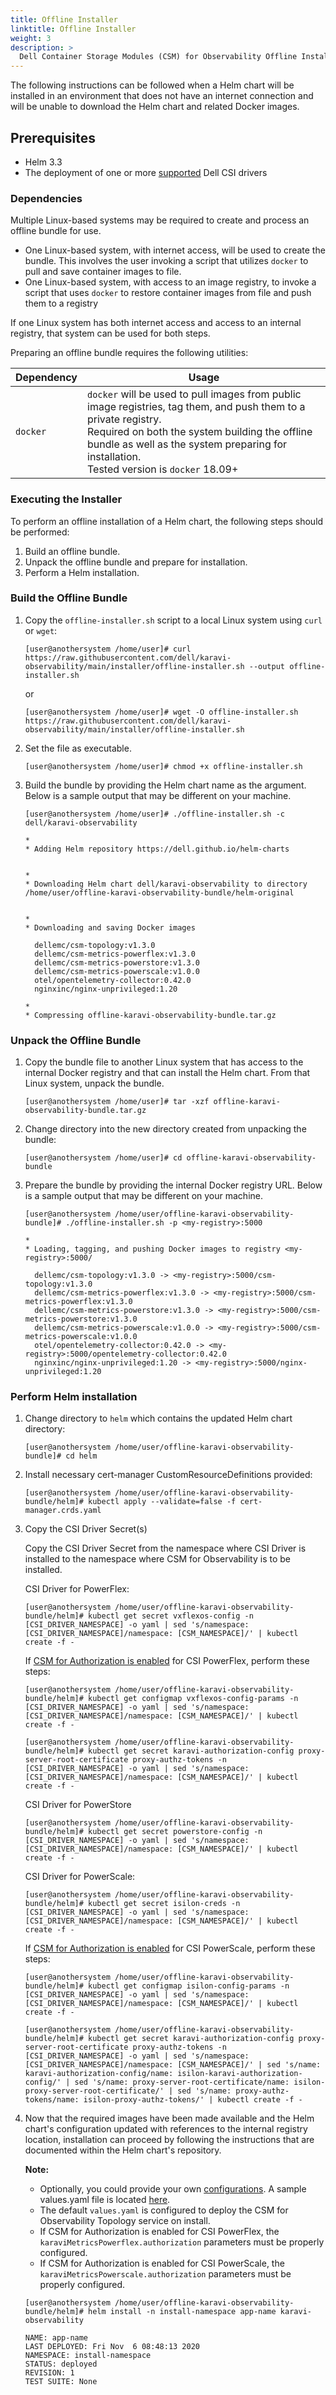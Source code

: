 ```yaml
---
title: Offline Installer
linktitle: Offline Installer
weight: 3
description: >
  Dell Container Storage Modules (CSM) for Observability Offline Installer
---
```


The following instructions can be followed when a Helm chart will be installed in an environment that does not have an internet connection and will be unable to download the Helm chart and related Docker images.

## Prerequisites 

- Helm 3.3
- The deployment of one or more [supported](../#supported-csi-drivers) Dell CSI drivers

### Dependencies

Multiple Linux-based systems may be required to create and process an offline bundle for use.

* One Linux-based system, with internet access, will be used to create the bundle. This involves the user invoking a script that utilizes `docker` to pull and save container images to file.
* One Linux-based system, with access to an image registry, to invoke a script that uses `docker` to restore container images from file and push them to a registry

If one Linux system has both internet access and access to an internal registry, that system can be used for both steps.

Preparing an offline bundle requires the following utilities:

| Dependency | Usage                                                                                                                                                                                                                                                                |
|------------|----------------------------------------------------------------------------------------------------------------------------------------------------------------------------------------------------------------------------------------------------------------------|
| `docker`   | `docker` will be used to pull images from public image registries, tag them, and push them to a private registry.<br>Required on both the system building the offline bundle as well as the system preparing for installation. <br>Tested version is `docker` 18.09+ |

### Executing the Installer

To perform an offline installation of a Helm chart, the following steps should be performed:

1. Build an offline bundle.
2. Unpack the offline bundle and prepare for installation.
3. Perform a Helm installation.

### Build the Offline Bundle

1. Copy the `offline-installer.sh` script to a local Linux system using `curl` or `wget`:

    ```
    [user@anothersystem /home/user]# curl https://raw.githubusercontent.com/dell/karavi-observability/main/installer/offline-installer.sh --output offline-installer.sh
    ```

    or

    ```
    [user@anothersystem /home/user]# wget -O offline-installer.sh https://raw.githubusercontent.com/dell/karavi-observability/main/installer/offline-installer.sh
    ```

2. Set the file as executable.

    ```
    [user@anothersystem /home/user]# chmod +x offline-installer.sh
    ```

3. Build the bundle by providing the Helm chart name as the argument. Below is a sample output that may be different on your machine. 

    ```
    [user@anothersystem /home/user]# ./offline-installer.sh -c dell/karavi-observability

    *
    * Adding Helm repository https://dell.github.io/helm-charts


    *
    * Downloading Helm chart dell/karavi-observability to directory /home/user/offline-karavi-observability-bundle/helm-original


    *
    * Downloading and saving Docker images

      dellemc/csm-topology:v1.3.0
      dellemc/csm-metrics-powerflex:v1.3.0
      dellemc/csm-metrics-powerstore:v1.3.0
      dellemc/csm-metrics-powerscale:v1.0.0
      otel/opentelemetry-collector:0.42.0
      nginxinc/nginx-unprivileged:1.20

    *
    * Compressing offline-karavi-observability-bundle.tar.gz
    ```

### Unpack the Offline Bundle

1. Copy the bundle file to another Linux system that has access to the internal Docker registry and that can install the Helm chart. From that Linux system, unpack the bundle.

    ```
    [user@anothersystem /home/user]# tar -xzf offline-karavi-observability-bundle.tar.gz
    ```

2. Change directory into the new directory created from unpacking the bundle:

    ```
    [user@anothersystem /home/user]# cd offline-karavi-observability-bundle
    ```

3. Prepare the bundle by providing the internal Docker registry URL. Below is a sample output that may be different on your machine.

    ```
    [user@anothersystem /home/user/offline-karavi-observability-bundle]# ./offline-installer.sh -p <my-registry>:5000
      
    *
    * Loading, tagging, and pushing Docker images to registry <my-registry>:5000/

      dellemc/csm-topology:v1.3.0 -> <my-registry>:5000/csm-topology:v1.3.0
      dellemc/csm-metrics-powerflex:v1.3.0 -> <my-registry>:5000/csm-metrics-powerflex:v1.3.0
      dellemc/csm-metrics-powerstore:v1.3.0 -> <my-registry>:5000/csm-metrics-powerstore:v1.3.0
      dellemc/csm-metrics-powerscale:v1.0.0 -> <my-registry>:5000/csm-metrics-powerscale:v1.0.0
      otel/opentelemetry-collector:0.42.0 -> <my-registry>:5000/opentelemetry-collector:0.42.0
      nginxinc/nginx-unprivileged:1.20 -> <my-registry>:5000/nginx-unprivileged:1.20
    ```

### Perform Helm installation

1. Change directory to `helm` which contains the updated Helm chart directory:
    ```
    [user@anothersystem /home/user/offline-karavi-observability-bundle]# cd helm
    ```

2. Install necessary cert-manager CustomResourceDefinitions provided:
    ```
    [user@anothersystem /home/user/offline-karavi-observability-bundle/helm]# kubectl apply --validate=false -f cert-manager.crds.yaml
    ```

3. Copy the CSI Driver Secret(s) 

    Copy the CSI Driver Secret from the namespace where CSI Driver is installed to the namespace where CSM for Observability is to be installed.

    CSI Driver for PowerFlex:
    ```
    [user@anothersystem /home/user/offline-karavi-observability-bundle/helm]# kubectl get secret vxflexos-config -n [CSI_DRIVER_NAMESPACE] -o yaml | sed 's/namespace: [CSI_DRIVER_NAMESPACE]/namespace: [CSM_NAMESPACE]/' | kubectl create -f -
    ```

    If [CSM for Authorization is enabled](../../../authorization/deployment/#configuring-a-dell-csi-driver-with-csm-for-authorization) for CSI PowerFlex, perform these steps:

    ```
    [user@anothersystem /home/user/offline-karavi-observability-bundle/helm]# kubectl get configmap vxflexos-config-params -n [CSI_DRIVER_NAMESPACE] -o yaml | sed 's/namespace: [CSI_DRIVER_NAMESPACE]/namespace: [CSM_NAMESPACE]/' | kubectl create -f -
    ```

    ```
    [user@anothersystem /home/user/offline-karavi-observability-bundle/helm]# kubectl get secret karavi-authorization-config proxy-server-root-certificate proxy-authz-tokens -n [CSI_DRIVER_NAMESPACE] -o yaml | sed 's/namespace: [CSI_DRIVER_NAMESPACE]/namespace: [CSM_NAMESPACE]/' | kubectl create -f -
    ```

    CSI Driver for PowerStore
    ```
    [user@anothersystem /home/user/offline-karavi-observability-bundle/helm]# kubectl get secret powerstore-config -n [CSI_DRIVER_NAMESPACE] -o yaml | sed 's/namespace: [CSI_DRIVER_NAMESPACE]/namespace: [CSM_NAMESPACE]/' | kubectl create -f -
    ```

   CSI Driver for PowerScale:
   ```
   [user@anothersystem /home/user/offline-karavi-observability-bundle/helm]# kubectl get secret isilon-creds -n [CSI_DRIVER_NAMESPACE] -o yaml | sed 's/namespace: [CSI_DRIVER_NAMESPACE]/namespace: [CSM_NAMESPACE]/' | kubectl create -f - 
   ```

    If [CSM for Authorization is enabled](../../../authorization/deployment/#configuring-a-dell-csi-driver-with-csm-for-authorization) for CSI PowerScale, perform these steps:

    ```
    [user@anothersystem /home/user/offline-karavi-observability-bundle/helm]# kubectl get configmap isilon-config-params -n [CSI_DRIVER_NAMESPACE] -o yaml | sed 's/namespace: [CSI_DRIVER_NAMESPACE]/namespace: [CSM_NAMESPACE]/' | kubectl create -f -
    ```

    ```
    [user@anothersystem /home/user/offline-karavi-observability-bundle/helm]# kubectl get secret karavi-authorization-config proxy-server-root-certificate proxy-authz-tokens -n [CSI_DRIVER_NAMESPACE] -o yaml | sed 's/namespace: [CSI_DRIVER_NAMESPACE]/namespace: [CSM_NAMESPACE]/' | sed 's/name: karavi-authorization-config/name: isilon-karavi-authorization-config/' | sed 's/name: proxy-server-root-certificate/name: isilon-proxy-server-root-certificate/' | sed 's/name: proxy-authz-tokens/name: isilon-proxy-authz-tokens/' | kubectl create -f -
    ``` 

4. Now that the required images have been made available and the Helm chart's configuration updated with references to the internal registry location, installation can proceed by following the instructions that are documented within the Helm chart's repository.  

    **Note:** 
    - Optionally, you could provide your own [configurations](../helm/#configuration). A sample values.yaml file is located [here](https://github.com/dell/helm-charts/blob/main/charts/karavi-observability/values.yaml).
    - The default `values.yaml` is configured to deploy the CSM for Observability Topology service on install.
    - If CSM for Authorization is enabled for CSI PowerFlex, the `karaviMetricsPowerflex.authorization` parameters must be properly configured. 
    - If CSM for Authorization is enabled for CSI PowerScale, the `karaviMetricsPowerscale.authorization` parameters must be properly configured.

    ```
    [user@anothersystem /home/user/offline-karavi-observability-bundle/helm]# helm install -n install-namespace app-name karavi-observability

    NAME: app-name
    LAST DEPLOYED: Fri Nov  6 08:48:13 2020
    NAMESPACE: install-namespace
    STATUS: deployed
    REVISION: 1
    TEST SUITE: None

    ```
    